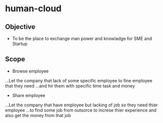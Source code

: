 # human-cloud

## Objective

* To be the place to exchange man power and knowladge for SME and Startup 

## Scope

* Browse employee

...Let the company that lack of some specific employee to fine employee that they need
...and hir them with specific time task and money

* Share employee

...Let the company that have employee but lacking of job so they need thier employee
...to find some job from outsorce to increse thier experience and also get the money from that job 
